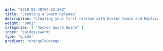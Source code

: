 ```yaml
---
date: "2018-01-30T04:02:20Z"
title: "Creating a Swarm Release"
description: "Creating your first release with Docker Swarm and Replicated"
weight: "8002"
categories: [ "Docker Swarm Guide" ]
index: "guides/swarm"
type: "guide"
gradient: "orangeToOrange"
---
```


